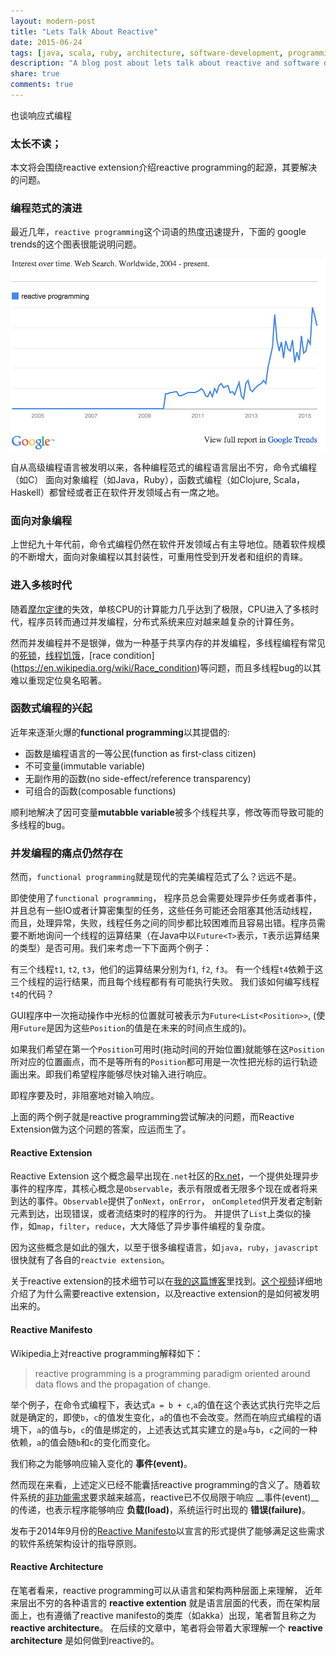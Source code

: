 ```yaml
---
layout: modern-post
title: "Lets Talk About Reactive"
date: 2015-06-24
tags: [java, scala, ruby, architecture, software-development, programming]
description: "A blog post about lets talk about reactive and software development."
share: true
comments: true
---
```


也谈响应式编程

### 太长不读；
本文将会围绕reactive extension介绍reactive programming的起源，其要解决的问题。


### 编程范式的演进
最近几年，`reactive programming`这个词语的热度迅速提升，下面的 google trends的这个图表很能说明问题。

<img src="/images/rp-trends.png"/>

自从高级编程语言被发明以来，各种编程范式的编程语言层出不穷，命令式编程（如C）
面向对象编程（如Java，Ruby），函数式编程（如Clojure, Scala，Haskell）都曾经或者正在软件开发领域占有一席之地。


### 面向对象编程
上世纪九十年代前，命令式编程仍然在软件开发领域占有主导地位。随着软件规模的不断增大，面向对象编程以其封装性，可重用性受到开发者和组织的青睐。


### 进入多核时代
随着[摩尔定律](http://baike.baidu.com/view/17904.htm)的失效，单核CPU的计算能力几乎达到了极限，CPU进入了多核时代，程序员转而通过并发编程，分布式系统来应对越来越复杂的计算任务。

然而并发编程并不是银弹，做为一种基于共享内存的并发编程，多线程编程有常见的[死锁](https://en.wikipedia.org/wiki/Deadlock)，[线程饥饿](https://en.wikipedia.org/wiki/Starvation_(computer_science))，[race condition](https://en.wikipedia.org/wiki/Race_condition)等问题，而且多线程bug的以其难以重现定位臭名昭著。

### 函数式编程的兴起
近年来逐渐火爆的**functional programming**以其提倡的:

- 函数是编程语言的一等公民(function as first-class citizen)
- 不可变量(immutable variable)
- 无副作用的函数(no side-effect/reference transparency)
- 可组合的函数(composable functions)

顺利地解决了因可变量**mutabble variable**被多个线程共享，修改等而导致可能的多线程的bug。

### 并发编程的痛点仍然存在
然而，`functional programming`就是现代的完美编程范式了么？远远不是。

即使使用了`functional programming`， 程序员总会需要处理异步任务或者事件，并且总有一些IO或者计算密集型的任务，这些任务可能还会阻塞其他活动线程，而且，处理异常，失败，线程任务之间的同步都比较困难而且容易出错。程序员需要不断地询问一个线程的运算结果（在Java中以`Future<T>`表示，`T`表示运算结果的类型）是否可用。我们来考虑一下下面两个例子：

有三个线程`t1`, `t2`, `t3`，他们的运算结果分别为`f1`, `f2`, `f3`。
有一个线程`t4`依赖于这三个线程的运行结果，而且每个线程都有有可能执行失败。
我们该如何编写线程`t4`的代码？

GUI程序中一次拖动操作中光标的位置就可被表示为`Future<List<Position>>`, (使用`Future`是因为这些`Position`的值是在未来的时间点生成的)。

如果我们希望在第一个`Position`可用时(拖动时间的开始位置)就能够在这`Position`所对应的位置画点，而不是等所有的`Position`都可用是一次性把光标的运行轨迹画出来。即我们希望程序能够尽快对输入进行响应。

即程序要及时，非阻塞地对输入响应。

上面的两个例子就是reactive programming尝试解决的问题，而Reactive Extension做为这个问题的答案，应运而生了。

#### Reactive Extension
Reactive Extension 这个概念最早出现在`.net`社区的[Rx.net](https://msdn.microsoft.com/en-us/data/gg577609.aspx)，一个提供处理异步事件的程序库，其核心概念是`Observable`，表示有限或者无限多个现在或者将来到达的事件。`Observable`提供了`onNext`，`onError`， `onCompleted`供开发者定制新元素到达，出现错误，或者流结束时的程序的行为。
并提供了`List`上类似的操作，如`map`，`filter`，`reduce`，大大降低了异步事件编程的复杂度。

因为这些概念是如此的强大，以至于很多编程语言，如`java`，`ruby`，`javascript`很快就有了各自的`reactvie extension`。

关于reactive extension的技术细节可以在[我的这篇博客](http://nicholas.ren/2014/05/09/about-rx-java.html)里找到。[这个视频](https://vimeo.com/120994663)详细地介绍了为什么需要reactive extension，以及reactive extension的是如何被发明出来的。


#### Reactive Manifesto
Wikipedia上对reactive programming解释如下：

> reactive programming is a programming paradigm oriented around data flows and the propagation of change.

举个例子，在命令式编程下，表达式`a = b + c`,`a`的值在这个表达式执行完毕之后就是确定的，即使`b`，`c`的值发生变化，`a`的值也不会改变。然而在响应式编程的语境下，`a`的值与`b`，`c`的值是绑定的，上述表达式其实建立的是`a`与`b`，`c`之间的一种依赖，`a`的值会随`b`和`c`的变化而变化。

我们称之为能够响应输入变化的 __事件(event)__。

然而现在来看，上述定义已经不能囊括reactive programming的含义了。随着软件系统的[非功能需求](http://www.infoq.com/cn/articles/non-functional-requirements-in-architectural-decision-making)要求越来越高，reactive已不仅局限于响应 __事件(event)__的传递，也表示程序能够响应 __负载(load)__，系统运行时出现的 __错误(failure)__。

发布于2014年9月份的[Reactive Manifesto](http://www.reactivemanifesto.org/)以宣言的形式提供了能够满足这些需求的软件系统架构设计的指导原则。

#### Reactive Architecture
在笔者看来，reactive programming可以从语言和架构两种层面上来理解，
近年来层出不穷的各种语言的 __reactive extention__ 就是语言层面的代表，而在架构层面上，也有遵循了reactive manifesto的类库（如akka）出现，笔者暂且称之为 __reactive architecture__。
在后续的文章中，笔者将会带着大家理解一个 __reactive architecture__ 是如何做到reactive的。
